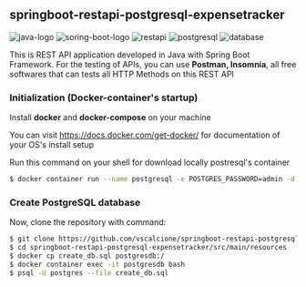 ## springboot-restapi-postgresql-expensetracker

![java-logo](https://img.icons8.com/color/96/000000/java-coffee-cup-logo.png)
![soring-boot-logo](https://img.icons8.com/color/96/000000/spring-logo.png)
![restapi](https://img.icons8.com/nolan/96/api-settings.png)
![postgresql](https://img.icons8.com/color/96/000000/postgreesql.png)
![database](https://img.icons8.com/fluent/96/000000/database.png)

This is REST API application developed in Java with Spring Boot Framework.
For the testing of APIs, you can use <b>Postman, Insomnia</b>, all free softwares that can tests all HTTP Methods on this 
REST API

### Initialization (Docker-container's startup)
Install <b>docker</b> and <b>docker-compose</b> on your machine </li>
<br>

You can visit https://docs.docker.com/get-docker/ for documentation of your OS's install setup
<br>

Run this command on your shell for download locally postresql's container
```bash
$ docker container run --name postgresql -e POSTGRES_PASSWORD=admin -d -p 5432:5432 postgres
```

### Create PostgreSQL database
Now, clone the repository with command:
```bash
$ git clone https://github.com/vscalcione/springboot-restapi-postgresql-expensetracker.git
$ cd springboot-restapi-postgresql-expensetracker/src/main/resources
$ docker cp create_db.sql postgresdb:/
$ docker container exec -it postgresdb bash
$ psql -U postgres --file create_db.sql
```
